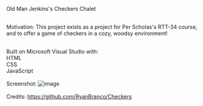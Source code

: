 Old Man Jenkins's Checkers Chalet<br><br>

Motivation:
This project exists as a project for Per Scholas's RTT-34 course, and to offer a game of checkers in a cozy, woodsy environment!<br><br>

Built on Microsoft Visual Studio with:
<br>HTML
<br>CSS
<br>JavaScript
<br><br>
Screenshot:
![image](https://github.com/djenki13/gameproject-checkers/assets/146851409/7f35b2b8-6abf-4a54-9321-a600713b3d2d)
<br><br>
Credits:
https://github.com/RyanBranco/Checkers
